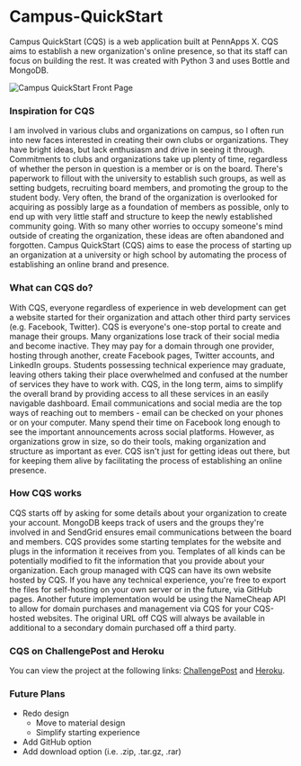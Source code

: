# Campus-QuickStart

Campus QuickStart (CQS) is a web application built at PennApps X. CQS aims to establish a new organization's online presence, so that its staff can focus on building the rest. It was created with Python 3 and uses Bottle and MongoDB.

![Campus QuickStart Front Page](https://s3.amazonaws.com/fvd-data/notes/166489/1433610081-pbBcW4/screen.png)

### Inspiration for CQS

I am involved in various clubs and organizations on campus, so I often run into new faces interested in creating their own clubs or organizations. They have bright ideas, but lack enthusiasm and drive in seeing it through. Commitments to clubs and organizations take up plenty of time, regardless of whether the person in question is a member or is on the board. There's paperwork to fillout with the university to establish such groups, as well as setting budgets, recruiting board members, and promoting the group to the student body. Very often, the brand of the organization is overlooked for acquiring as possibly large as a foundation of members as possible, only to end up with very little staff and structure to keep the newly established community going. With so many other worries to occupy someone's mind outside of creating the organization, these ideas are often abandoned and forgotten. Campus QuickStart (CQS) aims to ease the process of starting up an organization at a university or high school by automating the process of establishing an online brand and presence.

### What can CQS do?

With CQS, everyone regardless of experience in web development can get a website started for their organization and attach other third party services (e.g. Facebook, Twitter). CQS is everyone's one-stop portal to create and manage their groups. Many organizations lose track of their social media and become inactive. They may pay for a domain through one provider, hosting through another, create Facebook pages, Twitter accounts, and LinkedIn groups. Students possessing technical experience may graduate, leaving others taking their place overwhelmed and confused at the number of services they have to work with. CQS, in the long term, aims to simplify the overall brand by providing access to all these services in an easily navigable dashboard. Email communications and social media are the top ways of reaching out to members - email can be checked on your phones or on your computer. Many spend their time on Facebook long enough to see the important announcements across social platforms. However, as organizations grow in size, so do their tools, making organization and structure as important as ever. CQS isn't just for getting ideas out there, but for keeping them alive by facilitating the process of establishing an online presence.

### How CQS works

CQS starts off by asking for some details about your organization to create your account. MongoDB keeps track of users and the groups they're involved in and SendGrid ensures email communications between the board and members. CQS provides some starting templates for the website and plugs in the information it receives from you. Templates of all kinds can be potentially modified to fit the information that you provide about your organization. Each group managed with CQS can have its own website hosted by CQS. If you have any technical experience, you're free to export the files for self-hosting on your own server or in the future, via GitHub pages. Another future implementation would be using the NameCheap API to allow for domain purchases and management via CQS for your CQS-hosted websites. The original URL off CQS will always be available in additional to a secondary domain purchased off a third party.

### CQS on ChallengePost and Heroku

You can view the project at the following links: [ChallengePost](http://challengepost.com/software/campus-quickstart-czxhp) and [Heroku](http://campusqs14.herokuapp.com/).

### Future Plans

- Redo design
  - Move to material design
  - Simplify starting experience
- Add GitHub option
- Add download option (i.e. .zip, .tar.gz, .rar)
